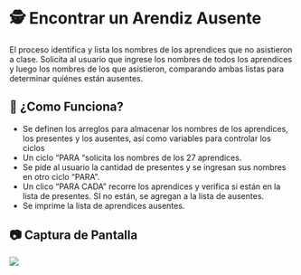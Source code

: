 # 🕵️ Encontrar un Arendiz Ausente
El proceso identifica y lista los nombres de los aprendices que no asistieron a clase. Solicita al usuario que ingrese los nombres de todos los aprendices y luego los nombres de los que asistieron, comparando ambas listas para determinar quiénes están ausentes.

## 📌 ¿Como Funciona?
- Se definen los arreglos para almacenar los nombres de los aprendices, los presentes y los ausentes, así como variables para controlar los ciclos
- Un ciclo “PARA “solicita los nombres de los 27 aprendices.
- Se pide al usuario la cantidad de presentes y se ingresan sus nombres en otro ciclo “PARA”.
- Un clico “PARA CADA” recorre los aprendices y verifica si están en la lista de presentes. SI no están, se agregan a la lista de ausentes.
- Se imprime la lista de aprendices ausentes.

## 📷 Captura de Pantalla
<img src= "Aprendiz Ausente.jpg /">

